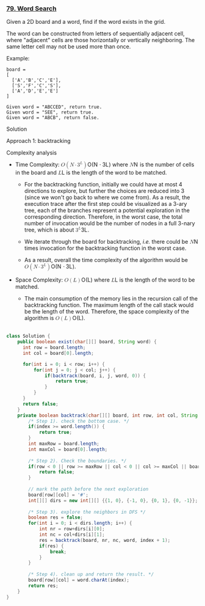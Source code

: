 ### [79. Word Search](https://leetcode.com/problems/word-search/)


Given a 2D board and a word, find if the word exists in the grid.

The word can be constructed from letters of sequentially adjacent cell, where "adjacent" cells are those horizontally or vertically neighboring. The same letter cell may not be used more than once.

Example:
```
board =
[
  ['A','B','C','E'],
  ['S','F','C','S'],
  ['A','D','E','E']
]

Given word = "ABCCED", return true.
Given word = "SEE", return true.
Given word = "ABCB", return false.
```

Solution

Approach 1: backtracking

Complexity analysis

<ul>
<li>
<p>Time Complexity: <span class="katex"><span class="katex-mathml"><math><semantics><mrow><mi mathvariant="script">O</mi><mo>(</mo><mi>N</mi><mo>⋅</mo><msup><mn>3</mn><mi>L</mi></msup><mo>)</mo></mrow><annotation encoding="application/x-tex">\mathcal{O}(N \cdot 3 ^ L)</annotation></semantics></math></span><span class="katex-html" aria-hidden="true"><span class="base"><span class="strut" style="height:1em;vertical-align:-0.25em;"></span><span class="mord"><span class="mord mathcal" style="margin-right:0.02778em;">O</span></span><span class="mopen">(</span><span class="mord mathdefault" style="margin-right:0.10903em;">N</span><span class="mspace" style="margin-right:0.2222222222222222em;"></span><span class="mbin">⋅</span><span class="mspace" style="margin-right:0.2222222222222222em;"></span></span><span class="base"><span class="strut" style="height:1.0913309999999998em;vertical-align:-0.25em;"></span><span class="mord"><span class="mord">3</span><span class="msupsub"><span class="vlist-t"><span class="vlist-r"><span class="vlist" style="height:0.8413309999999999em;"><span style="top:-3.063em;margin-right:0.05em;"><span class="pstrut" style="height:2.7em;"></span><span class="sizing reset-size6 size3 mtight"><span class="mord mathdefault mtight">L</span></span></span></span></span></span></span></span><span class="mclose">)</span></span></span></span> where <span class="katex"><span class="katex-mathml"><math><semantics><mrow><mi>N</mi></mrow><annotation encoding="application/x-tex">N</annotation></semantics></math></span><span class="katex-html" aria-hidden="true"><span class="base"><span class="strut" style="height:0.68333em;vertical-align:0em;"></span><span class="mord mathdefault" style="margin-right:0.10903em;">N</span></span></span></span> is the number of cells in the board and <span class="katex"><span class="katex-mathml"><math><semantics><mrow><mi>L</mi></mrow><annotation encoding="application/x-tex">L</annotation></semantics></math></span><span class="katex-html" aria-hidden="true"><span class="base"><span class="strut" style="height:0.68333em;vertical-align:0em;"></span><span class="mord mathdefault">L</span></span></span></span> is the length of the word to be matched.</p>
<ul>
<li>
<p>For the backtracking function, initially we could have at most 4 directions to explore, but further the choices are reduced into 3 (since we won't go back to where we come from).
As a result, the execution trace after the first step could be visualized as a 3-ary tree, each of the branches represent a potential exploration in the corresponding direction. Therefore, in the worst case, the total number of invocation would be the number of nodes in a full 3-nary tree, which is about <span class="katex"><span class="katex-mathml"><math><semantics><mrow><msup><mn>3</mn><mi>L</mi></msup></mrow><annotation encoding="application/x-tex">3^L</annotation></semantics></math></span><span class="katex-html" aria-hidden="true"><span class="base"><span class="strut" style="height:0.8413309999999999em;vertical-align:0em;"></span><span class="mord"><span class="mord">3</span><span class="msupsub"><span class="vlist-t"><span class="vlist-r"><span class="vlist" style="height:0.8413309999999999em;"><span style="top:-3.063em;margin-right:0.05em;"><span class="pstrut" style="height:2.7em;"></span><span class="sizing reset-size6 size3 mtight"><span class="mord mathdefault mtight">L</span></span></span></span></span></span></span></span></span></span></span>.</p>
</li>
<li>
<p>We iterate through the board for backtracking, <em>i.e.</em> there could be <span class="katex"><span class="katex-mathml"><math><semantics><mrow><mi>N</mi></mrow><annotation encoding="application/x-tex">N</annotation></semantics></math></span><span class="katex-html" aria-hidden="true"><span class="base"><span class="strut" style="height:0.68333em;vertical-align:0em;"></span><span class="mord mathdefault" style="margin-right:0.10903em;">N</span></span></span></span> times invocation for the backtracking function in the worst case.</p>
</li>
<li>
<p>As a result, overall the time complexity of the algorithm would be <span class="katex"><span class="katex-mathml"><math><semantics><mrow><mi mathvariant="script">O</mi><mo>(</mo><mi>N</mi><mo>⋅</mo><msup><mn>3</mn><mi>L</mi></msup><mo>)</mo></mrow><annotation encoding="application/x-tex">\mathcal{O}(N \cdot 3 ^ L)</annotation></semantics></math></span><span class="katex-html" aria-hidden="true"><span class="base"><span class="strut" style="height:1em;vertical-align:-0.25em;"></span><span class="mord"><span class="mord mathcal" style="margin-right:0.02778em;">O</span></span><span class="mopen">(</span><span class="mord mathdefault" style="margin-right:0.10903em;">N</span><span class="mspace" style="margin-right:0.2222222222222222em;"></span><span class="mbin">⋅</span><span class="mspace" style="margin-right:0.2222222222222222em;"></span></span><span class="base"><span class="strut" style="height:1.0913309999999998em;vertical-align:-0.25em;"></span><span class="mord"><span class="mord">3</span><span class="msupsub"><span class="vlist-t"><span class="vlist-r"><span class="vlist" style="height:0.8413309999999999em;"><span style="top:-3.063em;margin-right:0.05em;"><span class="pstrut" style="height:2.7em;"></span><span class="sizing reset-size6 size3 mtight"><span class="mord mathdefault mtight">L</span></span></span></span></span></span></span></span><span class="mclose">)</span></span></span></span>.</p>
</li>
</ul>
</li>
<li>
<p>Space Complexity: <span class="katex"><span class="katex-mathml"><math><semantics><mrow><mi mathvariant="script">O</mi><mo>(</mo><mi>L</mi><mo>)</mo></mrow><annotation encoding="application/x-tex">\mathcal{O}(L)</annotation></semantics></math></span><span class="katex-html" aria-hidden="true"><span class="base"><span class="strut" style="height:1em;vertical-align:-0.25em;"></span><span class="mord"><span class="mord mathcal" style="margin-right:0.02778em;">O</span></span><span class="mopen">(</span><span class="mord mathdefault">L</span><span class="mclose">)</span></span></span></span> where <span class="katex"><span class="katex-mathml"><math><semantics><mrow><mi>L</mi></mrow><annotation encoding="application/x-tex">L</annotation></semantics></math></span><span class="katex-html" aria-hidden="true"><span class="base"><span class="strut" style="height:0.68333em;vertical-align:0em;"></span><span class="mord mathdefault">L</span></span></span></span> is the length of the word to be matched.</p>
<ul>
<li>The main consumption of the memory lies in the recursion call of the backtracking function. The maximum length of the call stack would be the length of the word. Therefore, the space complexity of the algorithm is <span class="katex"><span class="katex-mathml"><math><semantics><mrow><mi mathvariant="script">O</mi><mo>(</mo><mi>L</mi><mo>)</mo></mrow><annotation encoding="application/x-tex">\mathcal{O}(L)</annotation></semantics></math></span><span class="katex-html" aria-hidden="true"><span class="base"><span class="strut" style="height:1em;vertical-align:-0.25em;"></span><span class="mord"><span class="mord mathcal" style="margin-right:0.02778em;">O</span></span><span class="mopen">(</span><span class="mord mathdefault">L</span><span class="mclose">)</span></span></span></span>.
<br>
<br></li>
</ul>
</li>
</ul>

```java
class Solution {
    public boolean exist(char[][] board, String word) {
      int row = board.length;
      int col = board[0].length;

      for(int i = 0; i < row; i++) {
          for(int j = 0; j < col; j++) {
              if(backtrack(board, i, j, word, 0)) {
                  return true;
              }
          }
      }
      return false;
    }
    private boolean backtrack(char[][] board, int row, int col, String word, int index) {
        /* Step 1). check the bottom case. */
        if(index >= word.length()) {
            return true;
        }
        int maxRow = board.length;
        int maxCol = board[0].length;
        
        /* Step 2). Check the boundaries. */
        if(row < 0 || row >= maxRow || col < 0 || col >= maxCol || board[row][col] != word.charAt(index)) {
            return false;
        }
        
        // mark the path before the next exploration
        board[row][col] = '#';
        int[][] dirs = new int[][] {{1, 0}, {-1, 0}, {0, 1}, {0, -1}};
        
        /* Step 3). explore the neighbors in DFS */
        boolean res = false;
        for(int i = 0; i < dirs.length; i++) {
            int nr = row+dirs[i][0];
            int nc = col+dirs[i][1];
            res = backtrack(board, nr, nc, word, index + 1);
            if(res) {
                break;
            }
        }
        
        /* Step 4). clean up and return the result. */
        board[row][col] = word.charAt(index);
        return res;
    }
}
```

